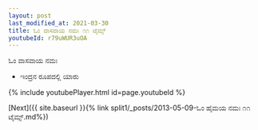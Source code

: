 ```yaml
---
layout: post
last_modified_at: 2021-03-30
title: ಓಂ ವಾಸವಾಯ ನಮಃ ೧೧ ಟೈಮ್ಸ್
youtubeId: r79uWUR3uOA
---
```

 
 
 ಓಂ ವಾಸವಾಯ ನಮಃ  
 
 -  ಇಂದ್ರನ ರೂಪದಲ್ಲಿ ಯಾರು 
 
  
 
  
 
 
 
 
 
 


{% include youtubePlayer.html id=page.youtubeId %}
 
[Next]({{ site.baseurl }}{% link  split1/_posts/2013-05-09-ಓಂ ಹೈಮಯ ನಮಃ ೧೧ ಟೈಮ್ಸ್.md%})
 
